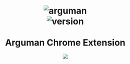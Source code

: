 <h1 align="center">
	<br>
	<img src="http://arguman.org/static/img/logo.png" alt="arguman">
	<br>
	<img src="https://img.shields.io/badge/version-0.1.0-brightgreen.svg" alt="version">
	<br>
	<br>
	Arguman Chrome Extension
</h1>

<p align="center">
<img src="https://s3-eu-west-1.amazonaws.com/cartoontag/arguman.png">
</p>
